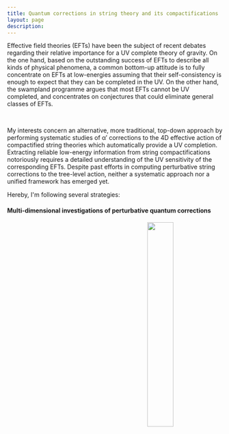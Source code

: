 ```yaml
---
title: Quantum corrections in string theory and its compactifications
layout: page
description: 
---
```



<p align="justify"> 

Effective field theories (EFTs) have been the subject of recent debates regarding their relative importance for a UV complete theory of gravity. On the one hand, based on the outstanding success of EFTs to describe all kinds of physical phenomena, a common bottom-up attitude is to fully concentrate on EFTs at low-energies assuming that their self-consistency is enough to expect that they can be completed in the UV. On the other hand, the swampland programme argues that most EFTs cannot be UV completed, and concentrates on conjectures that could eliminate general classes of EFTs.

<br>

My interests concern an alternative, more traditional, top-down approach by performing systematic studies of α′ corrections to the 4D effective action of compactified string theories which automatically provide a UV completion. Extracting reliable low-energy information from string compactifications notoriously requires a detailed understanding of the UV sensitivity of the corresponding EFTs. Despite past efforts in computing perturbative string corrections to the tree-level action, neither a systematic approach nor a unified framework has emerged yet.

</p>

Hereby, I'm following several strategies: 

#### Multi-dimensional investigations of perturbative quantum corrections

<img style="float: right;" src="{{site.baseurl}}images/dualities.png" width="35%" height="auto">





